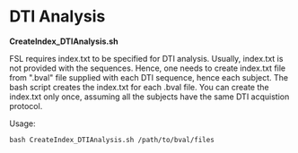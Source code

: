 # DTI Analysis

**CreateIndex_DTIAnalysis.sh**

FSL requires index.txt to be specified for DTI analysis. Usually, index.txt is not provided with the sequences. Hence, one needs to create index.txt file from ".bval" file supplied with each DTI sequence, hence each subject. The bash script creates the index.txt for
each .bval file. You can create the index.txt only once, assuming all the subjects have the same DTI acquistion protocol. 

Usage:
```
bash CreateIndex_DTIAnalysis.sh /path/to/bval/files
```